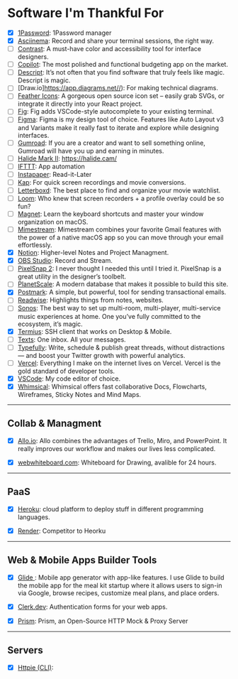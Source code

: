 # Software I'm Thankful For


- [x] [1Password](https://1password.com/): 1Password manager
- [x] [Asciinema](https://asciinema.com/): Record and share your terminal sessions, the right way. 
- [ ] [Contrast](https://usecontrast.com/): A must-have color and accessibility tool for interface designers.
- [ ] [Copilot](https://apps.apple.com/us/app/copilot-smart-budgets-bills/id1447330651): The most polished and functional budgeting app on the market.
- [ ] [Descript](https://www.descript.com/): It’s not often that you find software that truly feels like magic. Descript is magic.
- [ ] [Draw.io]https://app.diagrams.net//): For making technical diagrams.
- [ ] [Feather Icons](https://feathericons.com/): A gorgeous open source icon set – easily grab SVGs, or integrate it directly into your React project.
- [ ] [Fig](https://fig.io/): Fig adds VSCode-style autocomplete to your existing terminal.
- [ ] [Figma](https://www.figma.com): Figma is my design tool of choice. Features like Auto Layout v3 and Variants make it really fast to iterate and explore while designing interfaces.
- [ ] [Gumroad](https://gumroad.com/): If you are a creator and want to sell something online, Gumroad will have you up and earning in minutes.
- [ ] [Halide Mark II](https://halide.cam/): https://halide.cam/
- [ ] [IFTTT](https://ifttt.com/): App automation
- [ ] [Instapaper](https://instapaper.com):  Read-it-Later
- [ ] [Kap](https://getkap.co/): For quick screen recordings and movie conversions.
- [ ] [Letterboxd](https://letterboxd.com/): The best place to find and organize your movie watchlist.
- [ ] [Loom](https://www.loom.com/): Who knew that screen recorders + a profile overlay could be so fun?
- [ ] [Magnet](https://apps.apple.com/us/app/magnet/id441258766?mt=12): Learn the keyboard shortcuts and master your window organization on macOS.
- [ ] [Mimestream](https://mimestream.com/): Mimestream combines your favorite Gmail features with the power of a native macOS app so you can move through your email effortlessly.
- [x] [Notion](https://www.notion.so): Higher-level Notes and Project Managment.
- [x] [OBS Studio](https://obsproject.com): Record and Stream.
- [ ] [PixelSnap 2](https://getpixelsnap.com/): I never thought I needed this until I tried it. PixelSnap is a great utility in the designer’s toolbelt.
- [ ] [PlanetScale](https://planetscale.com/): A modern database that makes it possible to build this site.
- [x] [Postmark](https://postmarkapp.com): A simple, but powerful, tool for sending transactional emails.
- [ ] [Readwise](https://readwise.io/): Highlights things from notes, websites.
- [ ] [Sonos](https://www.sonos.com): The best way to set up multi-room, multi-player, multi-service music experiences at home. One you’ve fully committed to the ecosystem, it’s magic.
- [x] [Termius](https://termius.com/): SSH client that works on Desktop & Mobile.
- [ ] [Texts](https://texts.com/): One inbox. All your messages.
- [ ] [Typefully](https://typefully.com/): Write, schedule & publish great threads, without distractions — and boost your Twitter growth with powerful analytics.
- [ ] [Vercel](https://vercel.com/): Everything I make on the internet lives on Vercel. Vercel is the gold standard of developer tools.
- [x] [VSCode](https://code.visualstudio.com/): My code editor of choice.
- [x] [Whimsical](https://whimsical.com): Whimsical offers fast collaborative Docs, Flowcharts, Wireframes, Sticky Notes and Mind Maps. 

<hr />

## Collab & Managment

- [x] [Allo.io](https://allo.io): Allo combines the advantages of Trello, Miro, and PowerPoint. It really improves our workflow and makes our lives less complicated.
- [x] [webwhiteboard.com](https://webwhiteboard.com): Whiteboard for Drawing, avalible for 24 hours.


<hr />

## PaaS

- [x] [Heroku](https://heroku.com/): cloud platform to deploy stuff in different programming languages.
- [x] [Render](https://render.com/): Competitor to Heorku


<hr /> 

## Web & Mobile Apps Builder Tools

- [x] [Glide
](https://glideapps.com/): Mobile app generator with app-like features. I use Glide to build the mobile app for the meal kit startup where it allows users to sign-in via Google, browse recipes, customize meal plans, and place orders.
- [x] [Clerk.dev](https://clerk.dev): Authentication forms for your web apps.
- [x] [Prism](https://stoplight.io/open-source/prism/): Prism, an Open-Source HTTP Mock & Proxy Server


<hr /> 

## Servers

- [x] [Httpie (CLI)](https://httpie.io/cli):










